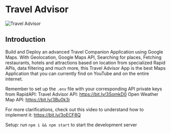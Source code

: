 # Travel Advisor

![Travel Advisor](https://i.ibb.co/qph2cZn/image.pngg)

## Introduction
Build and Deploy an advanced Travel Companion Application using Google Maps. With Geolocation, Google Maps API, Searching for places, Fetching restaurants, hotels and attractions based on location from specialized Rapid APIs, data filtering and much more, this Travel Advisor App is the best Maps Application that you can currently find on YouTube and on the entire internet.

Remember to set up the ```.env``` file with your corresponding API private keys from RapidAPI:
Travel Advisor API: https://bit.ly/3SomkD0
Open Weather Map API: https://bit.ly/3Bu0k3i

For more clarifications, check out this video to understand how to implement it: https://bit.ly/3oECF8Q

Setup: run ```npm i && npm start``` to start the development server

